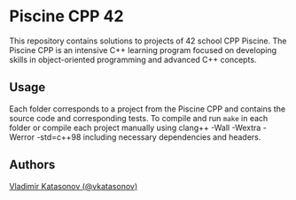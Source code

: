 # Piscine CPP 42

This repository contains solutions to projects of 42 school CPP Piscine. 
The Piscine CPP is an intensive C++ learning program focused on developing skills in object-oriented programming and advanced C++ concepts.

## Usage

Each folder corresponds to a project from the Piscine CPP and contains the source code and corresponding tests. 
To compile and run `make` in each folder or compile each project manually using clang++ -Wall -Wextra -Werror -std=c++98 including necessary dependencies and headers.

## Authors
[Vladimir Katasonov (@vkatasonov)](https://github.com/vkatasonov)

